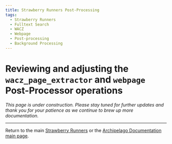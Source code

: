 ```yaml
---
title: Strawberry Runners Post-Processing
tags:
  - Strawberry Runners
  - Fulltext Search
  - WACZ
  - Webpage
  - Post-processing
  - Background Processing
---
```


# Reviewing and adjusting the `wacz_page_extractor` and `webpage` Post-Processor operations

_This page is under construction. Please stay tuned for further updates and thank you for your patience as we continue to brew up more documentation._

___

Return to the main [Strawberry Runners](strawberryrunners.md) or the [Archipelago Documentation main page](index.md).
